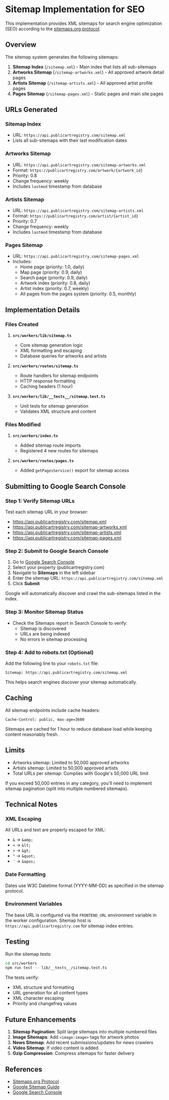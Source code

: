 # Sitemap Implementation for SEO

This implementation provides XML sitemaps for search engine optimization (SEO) according to the [sitemaps.org protocol](https://www.sitemaps.org/protocol.html).

## Overview

The sitemap system generates the following sitemaps:

1. **Sitemap Index** (`/sitemap.xml`) - Main index that lists all sub-sitemaps
2. **Artworks Sitemap** (`/sitemap-artworks.xml`) - All approved artwork detail pages
3. **Artists Sitemap** (`/sitemap-artists.xml`) - All approved artist profile pages
4. **Pages Sitemap** (`/sitemap-pages.xml`) - Static pages and main site pages

## URLs Generated

### Sitemap Index
- URL: `https://api.publicartregistry.com/sitemap.xml`
- Lists all sub-sitemaps with their last modification dates

### Artworks Sitemap
- URL: `https://api.publicartregistry.com/sitemap-artworks.xml`
- Format: `https://publicartregistry.com/artwork/{artwork_id}`
- Priority: 0.8
- Change frequency: weekly
- Includes `lastmod` timestamp from database

### Artists Sitemap
- URL: `https://api.publicartregistry.com/sitemap-artists.xml`
- Format: `https://publicartregistry.com/artist/{artist_id}`
- Priority: 0.7
- Change frequency: weekly
- Includes `lastmod` timestamp from database

### Pages Sitemap
- URL: `https://api.publicartregistry.com/sitemap-pages.xml`
- Includes:
  - Home page (priority: 1.0, daily)
  - Map page (priority: 0.9, daily)
  - Search page (priority: 0.9, daily)
  - Artwork index (priority: 0.8, daily)
  - Artist index (priority: 0.7, weekly)
  - All pages from the pages system (priority: 0.5, monthly)

## Implementation Details

### Files Created

1. **`src/workers/lib/sitemap.ts`**
   - Core sitemap generation logic
   - XML formatting and escaping
   - Database queries for artworks and artists

2. **`src/workers/routes/sitemap.ts`**
   - Route handlers for sitemap endpoints
   - HTTP response formatting
   - Caching headers (1 hour)

3. **`src/workers/lib/__tests__/sitemap.test.ts`**
   - Unit tests for sitemap generation
   - Validates XML structure and content

### Files Modified

1. **`src/workers/index.ts`**
   - Added sitemap route imports
   - Registered 4 new routes for sitemaps

2. **`src/workers/routes/pages.ts`**
   - Added `getPagesService()` export for sitemap access

## Submitting to Google Search Console

### Step 1: Verify Sitemap URLs

   Test each sitemap URL in your browser:
   - https://api.publicartregistry.com/sitemap.xml
   - https://api.publicartregistry.com/sitemap-artworks.xml
   - https://api.publicartregistry.com/sitemap-artists.xml
   - https://api.publicartregistry.com/sitemap-pages.xml

### Step 2: Submit to Google Search Console

1. Go to [Google Search Console](https://search.google.com/search-console)
2. Select your property (publicartregistry.com)
3. Navigate to **Sitemaps** in the left sidebar
4. Enter the sitemap URL: `https://api.publicartregistry.com/sitemap.xml`
5. Click **Submit**

Google will automatically discover and crawl the sub-sitemaps listed in the index.

### Step 3: Monitor Sitemap Status

- Check the Sitemaps report in Search Console to verify:
  - Sitemap is discovered
  - URLs are being indexed
  - No errors in sitemap processing

### Step 4: Add to robots.txt (Optional)

Add the following line to your `robots.txt` file:

```
Sitemap: https://api.publicartregistry.com/sitemap.xml
```

This helps search engines discover your sitemap automatically.

## Caching

All sitemap endpoints include cache headers:
```
Cache-Control: public, max-age=3600
```

Sitemaps are cached for 1 hour to reduce database load while keeping content reasonably fresh.

## Limits

- Artworks sitemap: Limited to 50,000 approved artworks
- Artists sitemap: Limited to 50,000 approved artists
- Total URLs per sitemap: Complies with Google's 50,000 URL limit

If you exceed 50,000 entries in any category, you'll need to implement sitemap pagination (split into multiple numbered sitemaps).

## Technical Notes

### XML Escaping

All URLs and text are properly escaped for XML:
- `&` → `&amp;`
- `<` → `&lt;`
- `>` → `&gt;`
- `"` → `&quot;`
- `'` → `&apos;`

### Date Formatting

Dates use W3C Datetime format (YYYY-MM-DD) as specified in the sitemap protocol.

### Environment Variables

The base URL is configured via the `FRONTEND_URL` environment variable in the worker configuration. Sitemap host is `https://api.publicartregistry.com` for sitemap index entries.

## Testing

Run the sitemap tests:

```bash
cd src/workers
npm run test -- lib/__tests__/sitemap.test.ts
```

The tests verify:
- XML structure and formatting
- URL generation for all content types
- XML character escaping
- Priority and changefreq values

## Future Enhancements

1. **Sitemap Pagination**: Split large sitemaps into multiple numbered files
2. **Image Sitemaps**: Add `<image:image>` tags for artwork photos
3. **News Sitemap**: Add recent submissions/updates for news crawlers
4. **Video Sitemap**: If video content is added
5. **Gzip Compression**: Compress sitemaps for faster delivery

## References

- [Sitemaps.org Protocol](https://www.sitemaps.org/protocol.html)
- [Google Sitemap Guide](https://developers.google.com/search/docs/crawling-indexing/sitemaps/build-sitemap)
- [Google Search Console](https://search.google.com/search-console)
